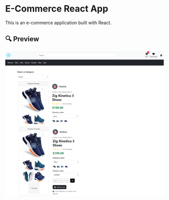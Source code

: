 # E-Commerce React App

This is an e-commerce application built with React.

## 🔍 Preview

![E-commerce Preview](/ecommerce.png)
![E-commerce Preview](/ecommerce2.png)
